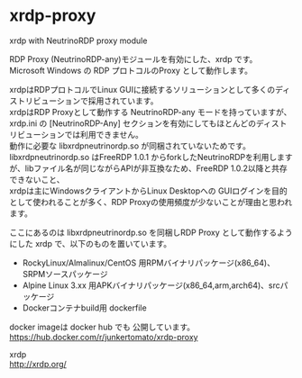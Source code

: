 # xrdp-proxy
xrdp with NeutrinoRDP proxy module

RDP Proxy (NeutrinoRDP-any)モジュールを有効にした、xrdp  です。  
Microsoft Windows の RDP プロトコルのProxy として動作します。  
  
xrdpはRDPプロトコルでLinux GUIに接続するソリューションとして多くのディストリビューションで採用されています。  
xrdpはRDP Proxyとして動作する NeutrinoRDP-any モードを持っていますが、xrdp.ini の [NeutrinoRDP-Any] セクションを有効にしてもほとんどのディストリビューションでは利用できません。  
動作に必要な libxrdpneutrinordp.so が同梱されていないためです。   
libxrdpneutrinordp.so はFreeRDP 1.0.1 からforkしたNeutrinoRDPを利用しますが、libファイル名が同じながらAPIが非互換なため、FreeRDP 1.0.2以降と共存できないこと、   
xrdpは主にWindowsクライアントからLinux Desktopへの GUIログインを目的として使われることが多く、RDP Proxyの使用頻度が少ないことが理由と思われます。   
   
ここにあるのは libxrdpneutrinordp.so を同梱しRDP Proxy として動作するようにした xrdp で、以下のものを置いています。  
   
- RockyLinux/Almalinux/CentOS 用RPMバイナリパッケージ(x86_64)、SRPMソースパッケージ
- Alpine Linux 3.xx 用APKバイナリパッケージ(x86_64,arm,arch64)、srcパッケージ
- Dockerコンテナbuild用 dockerfile

docker imageは docker hub でも 公開しています。  
https://hub.docker.com/r/junkertomato/xrdp-proxy
  
xrdp  
http://xrdp.org/
